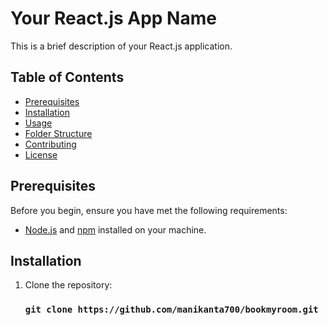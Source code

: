# Your React.js App Name

This is a brief description of your React.js application.

## Table of Contents

- [Prerequisites](#prerequisites)
- [Installation](#installation)
- [Usage](#usage)
- [Folder Structure](#folder-structure)
- [Contributing](#contributing)
- [License](#license)

## Prerequisites

Before you begin, ensure you have met the following requirements:

- [Node.js](https://nodejs.org/) and [npm](https://www.npmjs.com/) installed on your machine.

## Installation

1. Clone the repository:
   ### `git clone https://github.com/manikanta700/bookmyroom.git`
